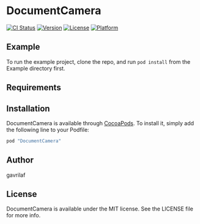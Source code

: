 # DocumentCamera

[![CI Status](http://img.shields.io/travis/gavrilaf/DocumentCamera.svg?style=flat)](https://travis-ci.org/gavrilaf/DocumentCamera)
[![Version](https://img.shields.io/cocoapods/v/DocumentCamera.svg?style=flat)](http://cocoapods.org/pods/DocumentCamera)
[![License](https://img.shields.io/cocoapods/l/DocumentCamera.svg?style=flat)](http://cocoapods.org/pods/DocumentCamera)
[![Platform](https://img.shields.io/cocoapods/p/DocumentCamera.svg?style=flat)](http://cocoapods.org/pods/DocumentCamera)

## Example

To run the example project, clone the repo, and run `pod install` from the Example directory first.

## Requirements

## Installation

DocumentCamera is available through [CocoaPods](http://cocoapods.org). To install
it, simply add the following line to your Podfile:

```ruby
pod "DocumentCamera"
```

## Author

gavrilaf

## License

DocumentCamera is available under the MIT license. See the LICENSE file for more info.
